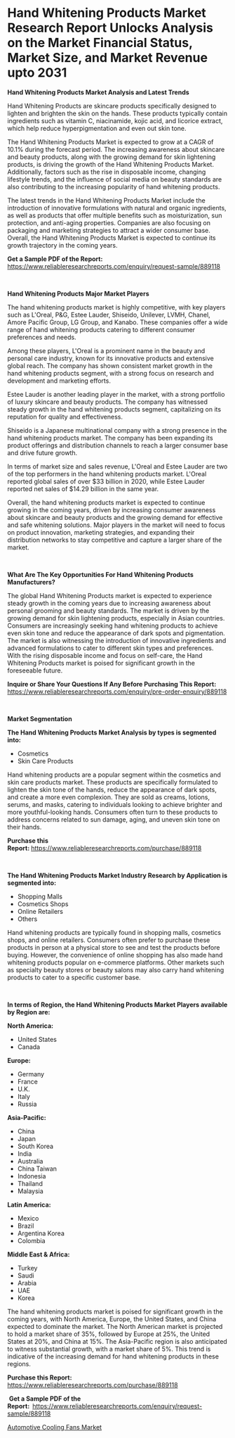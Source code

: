 <p><h1>Hand Whitening Products Market Research Report Unlocks Analysis on the Market Financial Status, Market Size, and Market Revenue upto 2031</h1></p><p><strong>Hand Whitening Products Market Analysis and Latest Trends</strong></p>
<p><p>Hand Whitening Products are skincare products specifically designed to lighten and brighten the skin on the hands. These products typically contain ingredients such as vitamin C, niacinamide, kojic acid, and licorice extract, which help reduce hyperpigmentation and even out skin tone.</p><p>The Hand Whitening Products Market is expected to grow at a CAGR of 10.1% during the forecast period. The increasing awareness about skincare and beauty products, along with the growing demand for skin lightening products, is driving the growth of the Hand Whitening Products Market. Additionally, factors such as the rise in disposable income, changing lifestyle trends, and the influence of social media on beauty standards are also contributing to the increasing popularity of hand whitening products.</p><p>The latest trends in the Hand Whitening Products Market include the introduction of innovative formulations with natural and organic ingredients, as well as products that offer multiple benefits such as moisturization, sun protection, and anti-aging properties. Companies are also focusing on packaging and marketing strategies to attract a wider consumer base. Overall, the Hand Whitening Products Market is expected to continue its growth trajectory in the coming years.</p></p>
<p><strong>Get a Sample PDF of the Report:&nbsp;</strong> <a href="https://www.reliableresearchreports.com/enquiry/request-sample/889118">https://www.reliableresearchreports.com/enquiry/request-sample/889118</a></p>
<p>&nbsp;</p>
<p><strong>Hand Whitening Products Major Market Players</strong></p>
<p><p>The hand whitening products market is highly competitive, with key players such as L'Oreal, P&G, Estee Lauder, Shiseido, Unilever, LVMH, Chanel, Amore Pacific Group, LG Group, and Kanabo. These companies offer a wide range of hand whitening products catering to different consumer preferences and needs.</p><p>Among these players, L'Oreal is a prominent name in the beauty and personal care industry, known for its innovative products and extensive global reach. The company has shown consistent market growth in the hand whitening products segment, with a strong focus on research and development and marketing efforts.</p><p>Estee Lauder is another leading player in the market, with a strong portfolio of luxury skincare and beauty products. The company has witnessed steady growth in the hand whitening products segment, capitalizing on its reputation for quality and effectiveness.</p><p>Shiseido is a Japanese multinational company with a strong presence in the hand whitening products market. The company has been expanding its product offerings and distribution channels to reach a larger consumer base and drive future growth.</p><p>In terms of market size and sales revenue, L'Oreal and Estee Lauder are two of the top performers in the hand whitening products market. L'Oreal reported global sales of over $33 billion in 2020, while Estee Lauder reported net sales of $14.29 billion in the same year.</p><p>Overall, the hand whitening products market is expected to continue growing in the coming years, driven by increasing consumer awareness about skincare and beauty products and the growing demand for effective and safe whitening solutions. Major players in the market will need to focus on product innovation, marketing strategies, and expanding their distribution networks to stay competitive and capture a larger share of the market.</p></p>
<p>&nbsp;</p>
<p><strong>What Are The Key Opportunities For Hand Whitening Products Manufacturers?</strong></p>
<p><p>The global Hand Whitening Products market is expected to experience steady growth in the coming years due to increasing awareness about personal grooming and beauty standards. The market is driven by the growing demand for skin lightening products, especially in Asian countries. Consumers are increasingly seeking hand whitening products to achieve even skin tone and reduce the appearance of dark spots and pigmentation. The market is also witnessing the introduction of innovative ingredients and advanced formulations to cater to different skin types and preferences. With the rising disposable income and focus on self-care, the Hand Whitening Products market is poised for significant growth in the foreseeable future.</p></p>
<p><strong>Inquire or Share Your Questions If Any Before Purchasing This Report:</strong> <a href="https://www.reliableresearchreports.com/enquiry/pre-order-enquiry/889118">https://www.reliableresearchreports.com/enquiry/pre-order-enquiry/889118</a></p>
<p>&nbsp;</p>
<p><strong>Market Segmentation</strong></p>
<p><strong>The Hand Whitening Products Market Analysis by types is segmented into:</strong></p>
<p><ul><li>Cosmetics</li><li>Skin Care Products</li></ul></p>
<p><p>Hand whitening products are a popular segment within the cosmetics and skin care products market. These products are specifically formulated to lighten the skin tone of the hands, reduce the appearance of dark spots, and create a more even complexion. They are sold as creams, lotions, serums, and masks, catering to individuals looking to achieve brighter and more youthful-looking hands. Consumers often turn to these products to address concerns related to sun damage, aging, and uneven skin tone on their hands.</p></p>
<p><strong>Purchase this Report:&nbsp;</strong><a href="https://www.reliableresearchreports.com/purchase/889118">https://www.reliableresearchreports.com/purchase/889118</a></p>
<p>&nbsp;</p>
<p><strong>The Hand Whitening Products Market Industry Research by Application is segmented into:</strong></p>
<p><ul><li>Shopping Malls</li><li>Cosmetics Shops</li><li>Online Retailers</li><li>Others</li></ul></p>
<p><p>Hand whitening products are typically found in shopping malls, cosmetics shops, and online retailers. Consumers often prefer to purchase these products in person at a physical store to see and test the products before buying. However, the convenience of online shopping has also made hand whitening products popular on e-commerce platforms. Other markets such as specialty beauty stores or beauty salons may also carry hand whitening products to cater to a specific customer base.</p></p>
<p>&nbsp;</p>
<p><strong>In terms of Region, the Hand Whitening Products Market Players available by Region are:</strong></p>
<p>
    <p> <strong> North America: </strong>
        <ul>
            <li>United States</li>
            <li>Canada</li>
        </ul>
        </p> 
    <p> <strong> Europe: </strong>
        <ul>
            <li>Germany</li>
            <li>France</li>
            <li>U.K.</li>
            <li>Italy</li>
            <li>Russia</li>
        </ul>
        </p> 
    <p> <strong> Asia-Pacific: </strong>
        <ul>
            <li>China</li>
            <li>Japan</li>
            <li>South Korea</li>
            <li>India</li>
            <li>Australia</li>
            <li>China Taiwan</li>
            <li>Indonesia</li>
            <li>Thailand</li>
            <li>Malaysia</li>
        </ul>
        </p> 
    <p> <strong> Latin America: </strong>
        <ul>
            <li>Mexico</li>
            <li>Brazil</li>
            <li>Argentina Korea</li>
            <li>Colombia</li>
        </ul>
        </p> 
    <p> <strong> Middle East & Africa: </strong>
        <ul>
            <li>Turkey</li>
            <li>Saudi</li>
            <li>Arabia</li>
            <li>UAE</li>
            <li>Korea</li>
        </ul>
    </p>
    </p>
<p><p>The hand whitening products market is poised for significant growth in the coming years, with North America, Europe, the United States, and China expected to dominate the market. The North American market is projected to hold a market share of 35%, followed by Europe at 25%, the United States at 20%, and China at 15%. The Asia-Pacific region is also anticipated to witness substantial growth, with a market share of 5%. This trend is indicative of the increasing demand for hand whitening products in these regions.</p></p>
<p><strong>Purchase this Report: </strong><a href="https://www.reliableresearchreports.com/purchase/889118">https://www.reliableresearchreports.com/purchase/889118</a></p>
<p>&nbsp;<strong>Get a Sample PDF of the Report:&nbsp;&nbsp;</strong><a href="https://www.reliableresearchreports.com/enquiry/request-sample/889118">https://www.reliableresearchreports.com/enquiry/request-sample/889118</a></p>
<p><strong></strong></p>
<p><p><a href="https://fearless-okapi-6c8.notion.site/Insights-into-Automotive-Cooling-Fans-Market-Size-Analysing-Market-Share-Trends-and-Growth-from-2-97723b4a45c54af1b31c52778a8b0031">Automotive Cooling Fans Market</a></p></p>